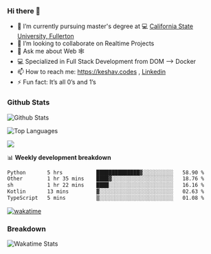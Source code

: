 ### Hi there 👋

- 🔭 I’m currently pursuing master's degree at 💻 [California State University, Fullerton](http://www.fullerton.edu/) 
- 👯 I’m looking to collaborate on Realtime Projects
- 💬 Ask me about Web 🕸
- 💻 Specialized in Full Stack Development from DOM --> Docker
- 📫 How to reach me: https://keshav.codes , [Linkedin](https://www.linkedin.com/in/keshavlingala/)
- ⚡ Fun fact: It’s all 0’s and 1’s

### Github Stats
![Github Stats](https://github-readme-stats.vercel.app/api?username=keshavlingala&count_private=true&show_icons=true&theme=radical)

![Top Languages](https://github-readme-stats.vercel.app/api/top-langs/?username=keshavlingala&show_icons=true&theme=radical)

![](https://komarev.com/ghpvc/?username=keshavlingala)

📊 **Weekly development breakdown**

<!--START_SECTION:waka-->

```txt
Python       5 hrs           ██████████████▓░░░░░░░░░░   58.90 %
Other        1 hr 35 mins    ████▓░░░░░░░░░░░░░░░░░░░░   18.76 %
sh           1 hr 22 mins    ████░░░░░░░░░░░░░░░░░░░░░   16.16 %
Kotlin       13 mins         ▓░░░░░░░░░░░░░░░░░░░░░░░░   02.63 %
TypeScript   5 mins          ▒░░░░░░░░░░░░░░░░░░░░░░░░   01.08 %
```

<!--END_SECTION:waka-->


[![wakatime](https://wakatime.com/badge/user/62bfdbc7-082c-40a7-b4bd-f9280d51aeed.svg)](https://wakatime.com/@62bfdbc7-082c-40a7-b4bd-f9280d51aeed)


### Breakdown

![Wakatime Stats](https://github-readme-stats.vercel.app/api/wakatime?username=keshavlingala)